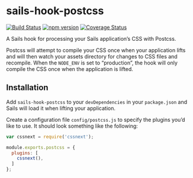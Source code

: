 sails-hook-postcss
==================

[![Build Status](https://travis-ci.org/jeffjewiss/sails-hook-postcss.svg?branch=master)](https://travis-ci.org/jeffjewiss/sails-hook-postcss)
[![npm version](https://badge.fury.io/js/sails-hook-postcss.svg)](http://badge.fury.io/js/sails-hook-postcss)
[![Coverage Status](https://coveralls.io/repos/github/jeffjewiss/sails-hook-postcss/badge.svg?branch=master)](https://coveralls.io/github/jeffjewiss/sails-hook-postcss?branch=master)

A Sails hook for processing your Sails application’s CSS with Postcss.

Postcss will attempt to compile your CSS once when your application lifts and will then watch your assets directory for changes to CSS files and recompile. When the `NODE_ENV` is set to “production”, the hook will only compile the CSS once when the application is lifted.


Installation
------------

Add `sails-hook-postcss` to your `devDependencies` in your `package.json` and Sails will load it when lifting your application.

Create a configuration file `config/postcss.js` to specify the plugins you’d like to use. It should look something like the following:

```javascript
var cssnext = require('cssnext');

module.exports.postcss = {
  plugins: [
    cssnext(),
  ]
};
```
